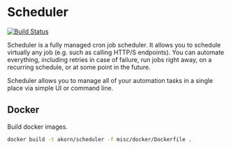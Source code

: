 # Scheduler

[![Build Status](https://travis-ci.org/akornatskyy/scheduler.svg?branch=master)](https://travis-ci.org/akornatskyy/scheduler)

Scheduler is a fully managed cron job scheduler. It allows you to schedule
virtually any job (e.g. such as calling HTTP/S endpoints). You can automate
everything, including retries in case of failure, run jobs right away, on a recurring
schedule, or at some point in the future.

Scheduler allows you to manage all of your automation tasks in a single place via
simple UI or command line.

## Docker

Build docker images.

```sh
docker build -t akorn/scheduler -f misc/docker/Dockerfile .
```

